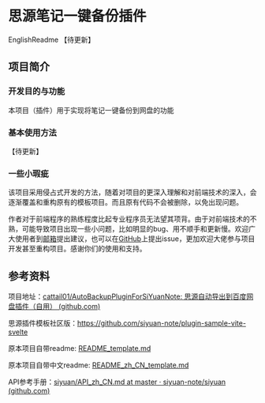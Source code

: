 # 思源笔记一键备份插件

EnglishReadme 【待更新】

## 项目简介

### 开发目的与功能

本项目（插件）用于实现将笔记一键备份到网盘的功能



### 基本使用方法

【待更新】



### 一些小瑕疵

该项目采用侵占式开发的方法，随着对项目的更深入理解和对前端技术的深入，会逐渐覆盖和重构原有的模板项目。而且原有代码不会被删除，以免出现问题。

作者对于前端程序的熟练程度比起专业程序员无法望其项背。由于对前端技术的不熟，可能导致项目出现一些小问题，比如明显的bug、用不顺手和更新慢。欢迎广大使用者到[邮箱](mknkgmlf@163.com)提出建议，也可以在[GitHub](https://github.com/cattail01/AutoBackupPluginForSiYuanNote)上提出issue，更加欢迎大佬参与项目开发甚至重构项目。感谢你们的使用和支持。



## 参考资料

项目地址：[cattail01/AutoBackupPluginForSiYuanNote: 思源自动导出到百度网盘插件（自用） (github.com)](https://github.com/cattail01/AutoBackupPluginForSiYuanNote)

思源插件模板社区版：https://github.com/siyuan-note/plugin-sample-vite-svelte

原本项目自带readme: [README_template.md](README_template.md)

原本项目自带中文readme:  [README_zh_CN_template.md](README_zh_CN_template.md) 

API参考手册：[siyuan/API_zh_CN.md at master · siyuan-note/siyuan (github.com)](https://github.com/siyuan-note/siyuan/blob/master/API_zh_CN.md#规范)
